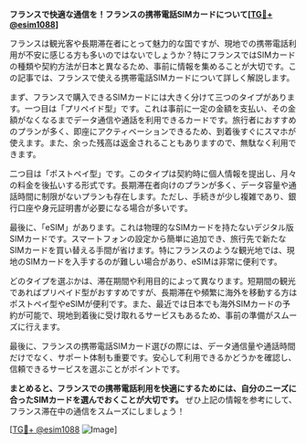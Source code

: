 **フランスで快適な通信を！フランスの携帯電話SIMカードについて[[TG💪+ @esim1088](https://t.me/s/esim1088)]**

フランスは観光客や長期滞在者にとって魅力的な国ですが、現地での携帯電話利用が不安に感じる方も多いのではないでしょうか？特にフランスではSIMカードの種類や契約方法が日本と異なるため、事前に情報を集めることが大切です。この記事では、フランスで使える携帯電話SIMカードについて詳しく解説します。

まず、フランスで購入できるSIMカードには大きく分けて三つのタイプがあります。一つ目は「プリペイド型」です。これは事前に一定の金額を支払い、その金額がなくなるまでデータ通信や通話を利用できるカードです。旅行者におすすめのプランが多く、即座にアクティベーションできるため、到着後すぐにスマホが使えます。また、余った残高は返金されることもありますので、無駄なく利用できます。

二つ目は「ポストペイ型」です。このタイプは契約時に個人情報を提出し、月々の料金を後払いする形式です。長期滞在者向けのプランが多く、データ容量や通話時間に制限がないプランも存在します。ただし、手続きが少し複雑であり、銀行口座や身元証明書が必要になる場合が多いです。

最後に、「eSIM」があります。これは物理的なSIMカードを持たないデジタル版SIMカードです。スマートフォンの設定から簡単に追加でき、旅行先で新たなSIMカードを買い替える手間が省けます。特にフランスのような観光地では、現地のSIMカードを入手するのが難しい場合があり、eSIMは非常に便利です。

どのタイプを選ぶかは、滞在期間や利用目的によって異なります。短期間の観光であればプリペイド型がおすすめですが、長期滞在や頻繁に海外を移動する方はポストペイ型やeSIMが便利です。また、最近では日本でも海外SIMカードの予約が可能で、現地到着後に受け取れるサービスもあるため、事前の準備がスムーズに行えます。

最後に、フランスの携帯電話SIMカード選びの際には、データ通信量や通話時間だけでなく、サポート体制も重要です。安心して利用できるかどうかを確認し、信頼できるサービスを選ぶことがポイントです。

**まとめると、フランスでの携帯電話利用を快適にするためには、自分のニーズに合ったSIMカードを選んでおくことが大切です。** ぜひ上記の情報を参考にして、フランス滞在中の通信をスムーズにしましょう！

[[TG💪+ @esim1088](https://t.me/s/esim1088) ![Image](https://i.postimg.cc/Y0z9fWf4/image.png)]